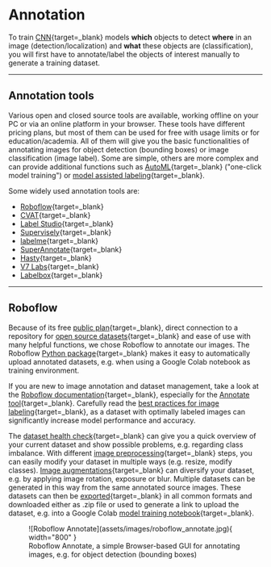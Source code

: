 # Annotation

To train [CNN](https://en.wikipedia.org/wiki/Convolutional_neural_network){target=_blank}
models **which** objects to detect **where** in an image (detection/localization)
and **what** these objects are (classification), you will first have to
annotate/label the objects of interest manually to generate a training dataset.

---

## Annotation tools

Various open and closed source tools are available, working offline on your PC
or via an online platform in your browser. These tools have different pricing plans,
but most of them can be used for free with usage limits or for education/academia.
All of them will give you the basic functionalities of annotating images for
object detection (bounding boxes) or image classification (image label).
Some are simple, others are more complex and can provide additional functions
such as [AutoML](https://en.wikipedia.org/wiki/Automated_machine_learning){target=_blank}
("one-click model training") or
[model assisted labeling](https://docs.roboflow.com/annotate/model-assisted-labeling){target=_blank}.

Some widely used annotation tools are:

- [Roboflow](https://roboflow.com/){target=_blank}
- [CVAT](https://www.cvat.ai/){target=_blank}
- [Label Studio](https://labelstud.io/){target=_blank}
- [Supervisely](https://supervise.ly/){target=_blank}
- [labelme](https://github.com/wkentaro/labelme){target=_blank}
- [SuperAnnotate](https://www.superannotate.com/){target=_blank}
- [Hasty](https://hasty.ai/){target=_blank}
- [V7 Labs](https://www.v7labs.com/){target=_blank}
- [Labelbox](https://labelbox.com/){target=_blank}

---

## Roboflow

Because of its free [public plan](https://roboflow.com/pricing){target=_blank},
direct connection to a repository for
[open source datasets](https://roboflow.com/universe){target=_blank} and ease
of use with many helpful functions, we chose Roboflow to annotate our images.
The Roboflow [Python package](https://docs.roboflow.com/python){target=_blank}
makes it easy to automatically upload annotated datasets, e.g. when using a
Google Colab notebook as training environment.

If you are new to image annotation and dataset management, take a look at the
[Roboflow documentation](https://docs.roboflow.com/){target=_blank}, especially
for the [Annotate tool](https://docs.roboflow.com/annotate){target=_blank}.
Carefully read the
[best practices for image labeling](https://blog.roboflow.com/tips-for-how-to-label-images/){target=_blank},
as a dataset with optimally labeled images can significantly increase model
performance and accuracy.

The [dataset health check](https://docs.roboflow.com/dataset-health-check){target=_blank}
can give you a quick overview of your current dataset and show possible
problems, e.g. regarding class imbalance. With different
[image preprocessing](https://docs.roboflow.com/image-transformations/image-preprocessing){target=_blank}
steps, you can easily modify your dataset in multiple ways (e.g. resize,
modify classes).
[Image augmentations](https://docs.roboflow.com/image-transformations/image-augmentation){target=_blank}
can diversify your dataset, e.g. by applying image rotation, exposure or blur.
Multiple datasets can be generated in this way from the same annotated source
images. These datasets can then be
[exported](https://docs.roboflow.com/exporting-data){target=_blank} in all
common formats and downloaded either as .zip file or used to generate a link
to upload the dataset, e.g. into a Google Colab
[model training notebook](https://colab.research.google.com/github/maxsitt/insect-detect-ml/blob/main/notebooks/YOLOv5_detection_training_OAK_conversion.ipynb){target=_blank}.

<figure markdown>
  ![Roboflow Annotate](assets/images/roboflow_annotate.jpg){ width="800" }
  <figcaption>Roboflow Annotate, a simple Browser-based GUI for annotating
              images, e.g. for object detection (bounding boxes)</figcaption>
</figure>

